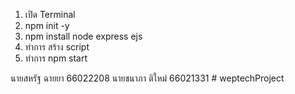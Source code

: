 1. เปิด Terminal 
2. npm init -y 
3. npm install node express ejs
4. ทำการ สร้าง script 
4. ทำการ npm start

นายสหรัฐ ฉายยา 66022208
นายชนาภา ติใหม่ 66021331 #   w e p t e c h P r o j e c t  
 